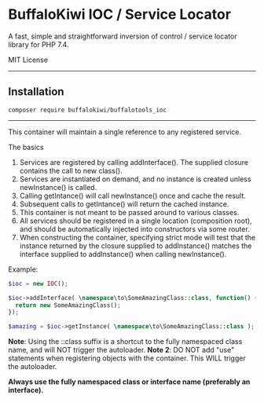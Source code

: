 # BuffaloKiwi IOC / Service Locator 

A fast, simple and straightforward inversion of control / service locator library for PHP 7.4.  

MIT License

---

## Installation

```
composer require buffalokiwi/buffalotools_ioc
```
  
---

This container will maintain a single reference to any registered service.  

The basics  

1. Services are registered by calling addInterface().  The supplied closure contains the call to new class().
2. Services are instantiated on demand, and no instance is created unless newInstance() is called.
3. Calling getIntance() will call newInstance() once and cache the result.
4. Subsequent calls to getIntance() will return the cached instance.  
5. This container is not meant to be passed around to various classes.  
6. All services should be registered in a single location (composition root), and should be automatically injected into constructors via some router.  
7. When constructing the container, specifying strict mode will test that the instance returned by the closure supplied to addInstance() matches the interface supplied to addInstance() when calling newInstance().
  
  

Example:

```php
$ioc = new IOC();

$ioc->addInterface( \namespace\to\SomeAmazingClass::class, function() {
  return new SomeAmazingClass();
});

$amazing = $ioc->getInstance( \namespace\to\SomeAmazingClass::class );
```

**Note**: Using the ::class suffix is a shortcut to the fully namespaced class name, and will NOT trigger the autoloader.
**Note 2**: DO NOT add "use" statements when registering objects with the container.  This WILL trigger the autoloader.
  
**Always use the fully namespaced class or interface name (preferably an interface).**  
